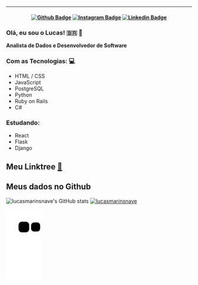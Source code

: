 <hr>
<h4 align="center">
 
[![Github Badge](https://img.shields.io/badge/-Facebook-blue?style=for-the-badge&logo=Facebook&logoColor=white&link=https://github.com/lucasmarinsnave)](https://www.facebook.com/lucas.santosmarins.79)
[![Instagram Badge](https://img.shields.io/badge/-instagram-red?style=for-the-badge&logo=instagram&logoColor=white&link=https://github.com/lucasmarinsnave)](https://www.instagram.com/lucassantosmarins/)
[![Linkedin Badge](https://img.shields.io/badge/-Linkedin-blue?style=for-the-badge&logo=Linkedin&logoColor=white&link=https://github.com/lucasmarinsnave)](https://www.linkedin.com/in/lucasmarins/)
<!-- [![Spotify Badge](https://img.shields.io/badge/-Spotify-3bb34b?style=for-the-badge&logo=Spotify&logoColor=161f16&link=https://github.com/lucasmarinsnave)](https://open.spotify.com/user/Heimdallr0?fbclid=IwAR0vLf9kXegU7iZNCy3IJ1S6vb3sJ6CRRXelpW5tDOG5trSUGZ8SK4-Yjfg) 
-->
</h4>

### Olá, eu sou o Lucas! 🇧🇷 👋

<b> Analista de Dados e Desenvolvedor de Software </b>

### Com as Tecnologias:  💻

  - HTML / CSS
  - JavaScript
  - PostgreSQL
  - Python
  - Ruby on Rails
  - C#

### Estudando:
  - React
  - Flask
  - Django

<!-- 
## Alguns fatos sobre mim 👨🏻‍💻
- Eu tenho uma comunidade chamada Guia Dev Brasil que ajuda pessoas na área de computação. [:link:](https://linktr.ee/guiadevbrasil)
- Tenho um repositório para ajudar e guiar pessoas na sua trilha de desenvolvimento.  [:link:](https://github.com/arthurspk/guiadevbrasil)
- Adoro conhecer coisas novas, trabalhar em grupo e obter novas experiências, almejo trabalhar fora do Brasil, para melhorar meu Inglês e conhecer novas culturas, pessoas e ter novas experiências. 😄
- Estou cursando Ciência da Computação. 💻
-->

## Meu Linktree [:link:](https://linktr.ee/lucasmarinsnave)

## Meus dados no Github

<!-- <span style="height ">
![Anurag's GitHub stats](https://github-readme-stats.vercel.app/api?username=lucasmarinsnave&show_icons=true&theme=tokyonight)
</span> -->

![lucasmarinsnave's GitHub stats](https://github-readme-stats.vercel.app/api?username=lucasmarinsnave&count_private=true&include_all_commits=true&show_icons=true&theme=tokyonight)
[![lucasmarinsnave](https://github-readme-stats.vercel.app/api/top-langs/?username=lucasmarinsnave&count_private=true&include_all_commits=true&layout=compact=true&theme=tokyonight)](https://github.com/lucasmarinsnave/)

![Snake animation](https://github.com/rafaballerini/rafaballerini/blob/output/github-contribution-grid-snake.svg)

